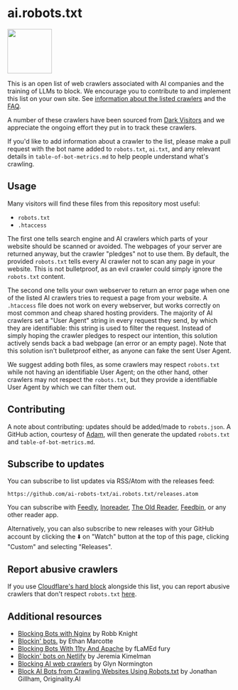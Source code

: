 # ai.robots.txt

<img src="/assets/images/noai-logo.png" width="100" />

This is an open list of web crawlers associated with AI companies and the training of LLMs to block. We encourage you to contribute to and implement this list on your own site. See [information about the listed crawlers](./table-of-bot-metrics.md) and the [FAQ](https://github.com/ai-robots-txt/ai.robots.txt/blob/main/FAQ.md).

A number of these crawlers have been sourced from [Dark Visitors](https://darkvisitors.com) and we appreciate the ongoing effort they put in to track these crawlers. 

If you'd like to add information about a crawler to the list, please make a pull request with the bot name added to `robots.txt`, `ai.txt`, and any relevant details in `table-of-bot-metrics.md` to help people understand what's crawling.

## Usage

Many visitors will find these files from this repository most useful:
- `robots.txt`
- `.htaccess`

The first one tells search engine and AI crawlers which parts of your website should be scanned or avoided. The webpages of your server are returned anyway, but the crawler "pledges" not to use them. By default, the provided `robots.txt` tells every AI crawler not to scan any page in your website. This is not bulletproof, as an evil crawler could simply ignore the `robots.txt` content.

The second one tells your own webserver to return an error page when one of the listed AI crawlers tries to request a page from your website. A `.htaccess` file does not work on every webserver, but works correctly on most common and cheap shared hosting providers. The majority of AI crawlers set a "User Agent" string in every request they send, by which they are identifiable: this string is used to filter the request. Instead of simply hoping the crawler pledges to respect our intention, this solution actively sends back a bad webpage (an error or an empty page). Note that this solution isn't bulletproof either, as anyone can fake the sent User Agent.

We suggest adding both files, as some crawlers may respect `robots.txt` while not having an identifiable User Agent; on the other hand, other crawlers may not respect the `robots.txt`, but they provide a identifiable User Agent by which we can filter them out.


## Contributing

A note about contributing: updates should be added/made to `robots.json`. A GitHub action, courtesy of [Adam](https://github.com/newbold), will then generate the updated `robots.txt` and `table-of-bot-metrics.md`.

## Subscribe to updates

You can subscribe to list updates via RSS/Atom with the releases feed:

```
https://github.com/ai-robots-txt/ai.robots.txt/releases.atom
```

You can subscribe with [Feedly](https://feedly.com/i/subscription/feed/https://github.com/ai-robots-txt/ai.robots.txt/releases.atom), [Inoreader](https://www.inoreader.com/?add_feed=https://github.com/ai-robots-txt/ai.robots.txt/releases.atom), [The Old Reader](https://theoldreader.com/feeds/subscribe?url=https://github.com/ai-robots-txt/ai.robots.txt/releases.atom), [Feedbin](https://feedbin.me/?subscribe=https://github.com/ai-robots-txt/ai.robots.txt/releases.atom), or any other reader app.

Alternatively, you can also subscribe to new releases with your GitHub account by clicking the ⬇️ on "Watch" button at the top of this page, clicking "Custom" and selecting "Releases".

## Report abusive crawlers

If you use [Cloudflare's hard block](https://blog.cloudflare.com/declaring-your-aindependence-block-ai-bots-scrapers-and-crawlers-with-a-single-click) alongside this list, you can report abusive crawlers that don't respect `robots.txt` [here](https://docs.google.com/forms/d/e/1FAIpQLScbUZ2vlNSdcsb8LyTeSF7uLzQI96s0BKGoJ6wQ6ocUFNOKEg/viewform).

## Additional resources

- [Blocking Bots with Nginx](https://rknight.me/blog/blocking-bots-with-nginx/) by Robb Knight
- [Blockin' bots.](https://ethanmarcotte.com/wrote/blockin-bots/) by Ethan Marcotte
- [Blocking Bots With 11ty And Apache](https://flamedfury.com/posts/blocking-bots-with-11ty-and-apache/) by fLaMEd fury
- [Blockin' bots on Netlify](https://www.jeremiak.com/blog/block-bots-netlify-edge-functions/) by Jeremia Kimelman
- [Blocking AI web crawlers](https://underlap.org/blocking-ai-web-crawlers) by Glyn Normington
- [Block AI Bots from Crawling Websites Using Robots.txt](https://originality.ai/ai-bot-blocking) by Jonathan Gillham, Originality.AI
